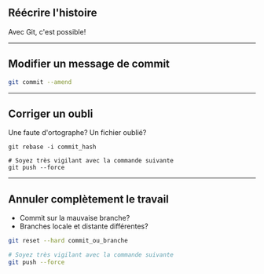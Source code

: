 ## Réécrire l'histoire

Avec Git, c'est possible!

---

## Modifier un message de commit

```bash
git commit --amend
```

---

## Corriger un oubli

Une faute d'ortographe? Un fichier oublié?

```text
git rebase -i commit_hash

# Soyez très vigilant avec la commande suivante
git push --force
```

---

## Annuler complètement le travail

- Commit sur la mauvaise branche?
- Branches locale et distante différentes?

```bash
git reset --hard commit_ou_branche

# Soyez très vigilant avec la commande suivante
git push --force
```
